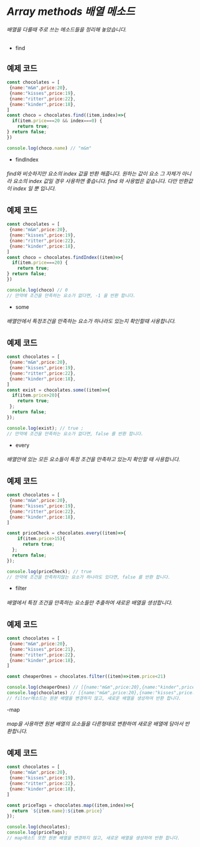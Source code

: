 # *Array methods 배열 메소드*
###### 배열을 다룰때 주로 쓰는 메소드들을 정리해 놓았습니다.

- find

## 예제 코드 
```javascript
const chocolates = [
 {name:"m&m",price:20},
 {name:"kisses",price:19},
 {name:"ritter",price:22},
 {name:"kinder",price:18},
]
const choco = chocolates.find((item,index)=>{
  if(item.price===20 && index===0) {
    return true;
} return false;
})

console.log(choco.name) // "m&m"
```

- findIndex
###### find와 비슷하지만 요소의 index 값을 반환 해줍니다. 원하는 값이 요소 그 자체가 아니라 요소의 index 값일 경우 사용하면 좋습니다. find 와 사용법은 같습니다. 다만 반환값이 index 일 뿐 입니다.
## 예제 코드
```javascript
const chocolates = [
 {name:"m&m",price:20},
 {name:"kisses",price:19},
 {name:"ritter",price:22},
 {name:"kinder",price:18},
]
const choco = chocolates.findIndex((item)=>{
  if(item.price===20) {
    return true;
} return false;
})

console.log(choco) // 0
// 만약에 조건을 만족하는 요소가 없다면, -1 을 반환 합니다.
```

- some
###### 배열안에서 특정조건을 만족하는 요소가 하나라도 있는지 확인할때 사용합니다.
## 예제 코드
```javascript
const chocolates = [
 {name:"m&m",price:20},
 {name:"kisses",price:19},
 {name:"ritter",price:22},
 {name:"kinder",price:18},
]
const exist = chocolates.some((item)=>{
  if(item.price>20){
    return true;
 };
  return false;
});

console.log(exist); // true ;
// 만약에 조건을 만족하는 요소가 없다면, false 를 반환 합니다.
```
- every
###### 배열안에 있는 모든 요소들이 특정 조건을 만족하고 있는지 확인할 때 사용합니다.
## 예제 코드
```javascript
const chocolates = [
 {name:"m&m",price:20},
 {name:"kisses",price:19},
 {name:"ritter",price:22},
 {name:"kinder",price:18},
]

const priceCheck = chocolates.every((item)=>{
    if(item.price>15){
      return true;  
  };
  return false;
});

console.log(priceCheck); // true
// 만약에 조건을 만족하지않는 요소가 하나라도 있다면, false 를 반환 합니다.
```
- filter
###### 배열에서 특정 조건을 만족하는 요소들만 추출하여 새로운 배열을 생성합니다.
## 예제 코드
```javascript
const chocolates = [
 {name:"m&m",price:20},
 {name:"kisses",price:21},
 {name:"ritter",price:22},
 {name:"kinder",price:18},
]

const cheaperOnes = chocolates.filter((item)=>item.price<21)

console.log(cheaperOnes) // [{name:"m&m",price:20},{name:"kinder",price:18}]
console.log(chocolates) // [{name:"m&m",price:20},{name:"kisses",price:21},{name:"ritter",price:22},{name:"kinder",price:18},]
// filter메소드는 원본 배열을 변경하지 않고, 새로운 배열을 생성하여 반환 합니다.
```

-map
###### map을 사용하면 원본 배열의 요소들을 다른형태로 변환하여 새로운 배열에 담아서 반환합니다.
## 예제 코드
```javascript
const chocolates = [
 {name:"m&m",price:20},
 {name:"kisses",price:19},
 {name:"ritter",price:22},
 {name:"kinder",price:18},
]

const priceTags = chocolates.map((item,index)=>{
  return `${item.name}:${item.price}`
});

console.log(chocolates);
console.log(priceTags);
// map메소드 또한 원본 배열을 변경하지 않고, 새로운 배열을 생성하여 반환 합니다.
```
